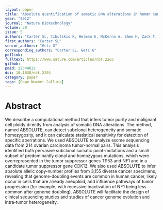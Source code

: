 ```yaml
---
layout: paper
title: "Absolute quantification of somatic DNA alterations in human cancer"
year: "2012"
journal: "Nature Biotechnology"
volume: 30
issue: 5
authors: "Carter SL, Cibulskis K, Helman E, McKenna A, Shen H, Zack T, Laird PW, Onofrio RC, Winckler W, Weir BA, Beroukhim R, Pellman D, Levine DA, Lander ES, Meyerson M, Getz G"
first_authors: "Carter SL"
senior_authors: "Getz G"
corresponding_authors: "Carter SL, Getz G"
pdflink:
fulltext: https://www.nature.com/articles/nbt.2203
github:
pmid: 22544022
doi: 10.1038/nbt.2203
category: paper
tags: [Copy Number Calling]
---
```


# Abstract

We describe a computational method that infers tumor purity and malignant cell ploidy directly from analysis of somatic DNA alterations. The method, named ABSOLUTE, can detect subclonal heterogeneity and somatic homozygosity, and it can calculate statistical sensitivity for detection of specific aberrations. We used ABSOLUTE to analyze exome sequencing data from 214 ovarian carcinoma tumor-normal pairs. This analysis identified both pervasive subclonal somatic point-mutations and a small subset of predominantly clonal and homozygous mutations, which were overrepresented in the tumor suppressor genes TP53 and NF1 and in a candidate tumor suppressor gene CDK12. We also used ABSOLUTE to infer absolute allelic copy-number profiles from 3,155 diverse cancer specimens, revealing that genome-doubling events are common in human cancer, likely occur in cells that are already aneuploid, and influence pathways of tumor progression (for example, with recessive inactivation of NF1 being less common after genome doubling). ABSOLUTE will facilitate the design of clinical sequencing studies and studies of cancer genome evolution and intra-tumor heterogeneity.

